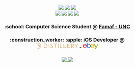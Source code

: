 <p align="center">
  <a href="https://www.linkedin.com/in/igor-andruskiewitsch/"><img src="https://img.shields.io/badge/LinkedIn-igor--andruskiewitsch-blue?logo=Linkedin&style=flat-square"/></a>
  <a href="mailto:i.andruskiewitsch23@gmail.com"><img src="https://img.shields.io/badge/Gmail-i.andruskiewitsch23-red?logo=Gmail&style=flat-square"/></a>
  <a href="https://t.me/elrusito23"><img src="https://img.shields.io/badge/Telegram-elrusito23-blue?logo=Telegram&style=flat-square"/></a>
  <br>
  <a href="https://stackoverflow.com/users/8189455/rusito23"><img src="https://img.shields.io/badge/Stack%20Overflow-rusito23-orange?logo=StackOverflow&style=flat-square"/></a>
  <a href="https://rusito-23.github.io/curriculum/Igor_Andruskiewitsch.pdf" ><img src="https://img.shields.io/badge/CV-Curriculum-green?logo=LaTex&style=flat-square"/></a>
  <a href="https://soundcloud.com/igor-andruskiewitsch" ><img src="https://img.shields.io/badge/SoundCloud-igor--andruskiewitsch-important?style=flat-square&logo=soundcloud&logoColor=white"/></a>
  <a href="https://github.com/rusito-23"><img src="https://visitor-badge.laobi.icu/badge?page_id=rusito-23.rusito-23" /></a>
  <samp>
    <h3 align="center">:school: Computer Science Student @ <a href="https://www.famaf.unc.edu.ar" >Famaf - UNC</a><br></h2>
    <h3 align="center">:construction_worker: :apple: iOS Developer @
    <a href="https://distillery.com"><img alt="Distillery" src="assets/distillery_logo.png" height=20 /></a> -
    <a href="https://www.ebay.com"><img alt="eBay" src="assets/ebay_logo.png" height=20 /></a>
  <br>
  <br>
  <a href="https://github.com/anuraghazra/github-readme-stats">
  <img align="center" src="https://github-readme-stats.vercel.app/api?username=rusito-23&show_icons=true&theme=onedark&line_height=28.5" />
  </a>
  <a href="https://github.com/anuraghazra/github-readme-stats">
  <img align="center" src="https://github-readme-stats.vercel.app/api/top-langs/?username=rusito-23&hide=Jupyter%20Notebook&langs_count=10&layout=compact&theme=onedark" />
  </a>
  </samp>
</p>

